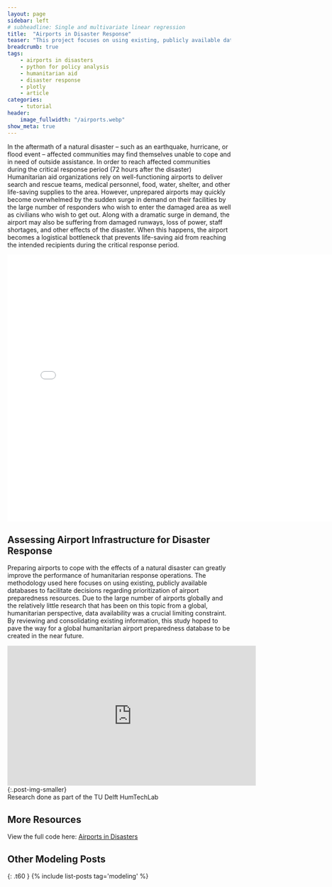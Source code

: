 ```yaml
---
layout: page
sidebar: left
# subheadline: Single and multivariate linear regression
title:  "Airports in Disaster Response"
teaser: "This project focuses on using existing, publicly available databases to facilitate decisions regarding prioritization of airport preparedness resources."
breadcrumb: true
tags:
    - airports in disasters
    - python for policy analysis
    - humanitarian aid
    - disaster response 
    - plotly
    - article
categories:
    - tutorial
header:
    image_fullwidth: "/airports.webp"
show_meta: true
---
```

In the aftermath of a natural disaster – such as an earthquake, hurricane, or flood event – affected communities may find themselves unable to cope and in need of outside assistance. In order to reach affected communities during the critical response period (72 hours after the disaster) Humanitarian aid organizations rely on well-functioning airports to deliver search and rescue teams, medical personnel, food, water, shelter, and other life-saving supplies to the area. However, unprepared airports may quickly become overwhelmed by the sudden surge in demand on their facilities by the large number of responders who wish to enter the damaged area as well as civilians who wish to get out. Along with a dramatic surge in demand, the airport may also be suffering from damaged runways, loss of power, staff shortages, and other effects of the disaster. When this happens, the airport becomes a logistical bottleneck that prevents life-saving aid from reaching the intended recipients during the critical response period.

<iframe width="750" height="600" frameborder="0" scrolling="no" src="//plotly.com/~SMGross/63.embed"></iframe>


## Assessing Airport Infrastructure for Disaster Response
Preparing airports to cope with the effects of a natural disaster can greatly improve the performance of humanitarian response operations. The methodology used here focuses on using existing, publicly available databases to facilitate decisions regarding prioritization of airport preparedness resources. Due to the large number of airports globally and the relatively little research that has been on this topic from a global, humanitarian perspective, data availability was a crucial limiting constraint. By reviewing and consolidating existing information, this study hoped to pave the way for a global humanitarian airport preparedness database to be created in the near future.


<iframe width="560" height="315" src="https://www.youtube.com/embed/6TTo-QubxJ8" frameborder="0"  allow="accelerometer; autoplay; encrypted-media; gyroscope; picture-in-picture" allowfullscreen alt="humanitarian data science"></iframe>{:.post-img-smaller}
<div class ="post-img-caption">
Research done as part of the TU Delft HumTechLab
</div>


## More Resources
View the full code here: [Airports in Disasters](https://github.com/shannongross/Airports)






## Other Modeling Posts
{: .t60 }
{% include list-posts tag='modeling' %}
